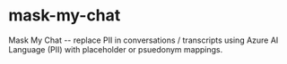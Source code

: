 # mask-my-chat
Mask My Chat -- replace PII in conversations / transcripts using Azure AI Language (PII) with placeholder or psuedonym mappings.

